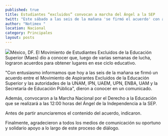 ```yaml
---
published: true
title: Estudiantes “excluidos” convocan a marcha del Ángel a la SEP
twitt: "Este sábado a las seis de la mañana 'se firmó el acuerdo' con autoridades educativas, informó el Maes"
author: "Notimex "
location: Nacional
category: Principales
layout: posts
---
```


![](http://i.imgur.com/S8nJhGPm.jpg)México, DF. El Movimiento de Estudiantes Excluidos de la Educación Superior (Maes) dio a conocer que, luego de varias semanas de lucha, lograron acuerdos para obtener lugares en ese ciclo educativo.

"Con entusiasmo informamos que hoy a las seis de la mañana se firmó un acuerdo entre el Movimiento de Aspirantes Excluidos de la Educación Superior y las autoridades de la UNAM, IPN, UAEM, UPN, ENBA, UAM y la Secretaría de Educación Pública", dieron a conocer en un comunicado.

Además, convocaron a la Marcha Nacional por el Derecho a la Educación que se realizará a las 12:00 horas del Ángel de la Independencia a la SEP.

Antes de partir anunciaremos el contenido del acuerdo, indicaron.

Finalmente, agradecieron a todos los medios de comunicación su oportuno y solidario apoyo a lo largo de este proceso de diálogo.
